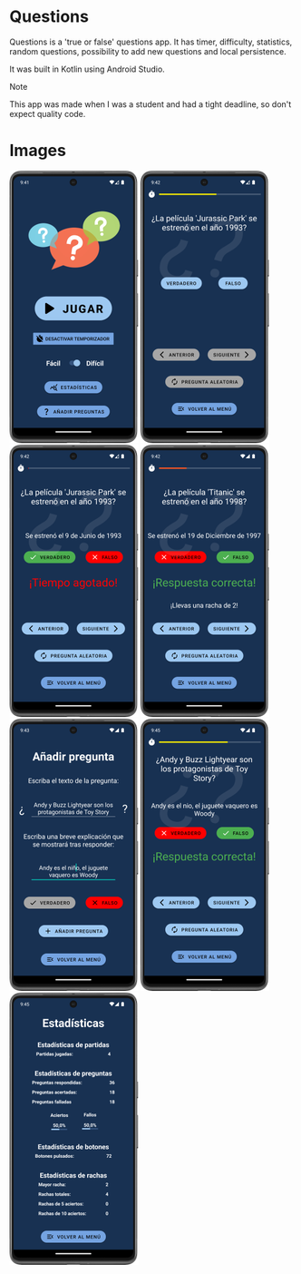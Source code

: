 # Questions
Questions is a 'true or false' questions app. It has timer, difficulty, statistics, random questions, possibility to add new questions and local persistence.

It was built in Kotlin using Android Studio.

> [!NOTE]  
> This app was made when I was a student and had a tight deadline, so don't expect quality code. 

# Images

![image](.github/media/questions_01.png)
![image](.github/media/questions_02.png)
![image](.github/media/questions_03.png)
![image](.github/media/questions_04.png)
![image](.github/media/questions_05.png)
![image](.github/media/questions_06.png)
![image](.github/media/questions_07.png)

